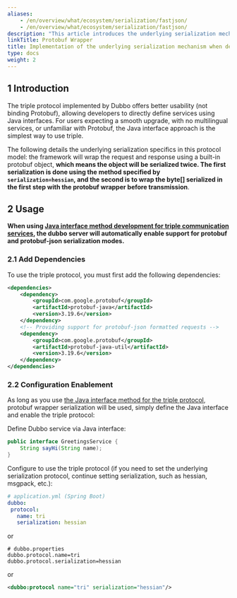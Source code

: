 ```yaml
---
aliases:
    - /en/overview/what/ecosystem/serialization/fastjson/
    - /en/overview/what/ecosystem/serialization/fastjson/
description: "This article introduces the underlying serialization mechanism implementation when developing triple services based on the Java interface model."
linkTitle: Protobuf Wrapper
title: Implementation of the underlying serialization mechanism when developing triple services based on the Java interface model
type: docs
weight: 2
---
```


## 1 Introduction

The triple protocol implemented by Dubbo offers better usability (not binding Protobuf), allowing developers to directly define services using Java interfaces. For users expecting a smooth upgrade, with no multilingual services, or unfamiliar with Protobuf, the Java interface approach is the simplest way to use triple.

The following details the underlying serialization specifics in this protocol model: the framework will wrap the request and response using a built-in protobuf object, **which means the object will be serialized twice. The first serialization is done using the method specified by `serialization=hessian`, and the second is to wrap the byte[] serialized in the first step with the protobuf wrapper before transmission**.

## 2 Usage

**When using [Java interface method development for triple communication services](/en/overview/mannual/java-sdk/tasks/protocols/triple/idl/), the dubbo server will automatically enable support for protobuf and protobuf-json serialization modes.**

### 2.1 Add Dependencies

To use the triple protocol, you must first add the following dependencies:

```xml
<dependencies>
	<dependency>
		<groupId>com.google.protobuf</groupId>
		<artifactId>protobuf-java</artifactId>
		<version>3.19.6</version>
	</dependency>
	<!-- Providing support for protobuf-json formatted requests -->
	<dependency>
		<groupId>com.google.protobuf</groupId>
		<artifactId>protobuf-java-util</artifactId>
		<version>3.19.6</version>
	</dependency>
</dependencies>
```

### 2.2 Configuration Enablement

As long as you use [the Java interface method for the triple protocol](/en/overview/mannual/java-sdk/tasks/protocols/triple/idl/), protobuf wrapper serialization will be used, simply define the Java interface and enable the triple protocol:

Define Dubbo service via Java interface:
```java
public interface GreetingsService {
    String sayHi(String name);
}
```

Configure to use the triple protocol (if you need to set the underlying serialization protocol, continue setting serialization, such as hessian, msgpack, etc.):

```yaml
# application.yml (Spring Boot)
dubbo:
 protocol:
   name: tri
   serialization: hessian
```
or
```properties
# dubbo.properties
dubbo.protocol.name=tri
dubbo.protocol.serialization=hessian
```

or
```xml
<dubbo:protocol name="tri" serialization="hessian"/>
```

